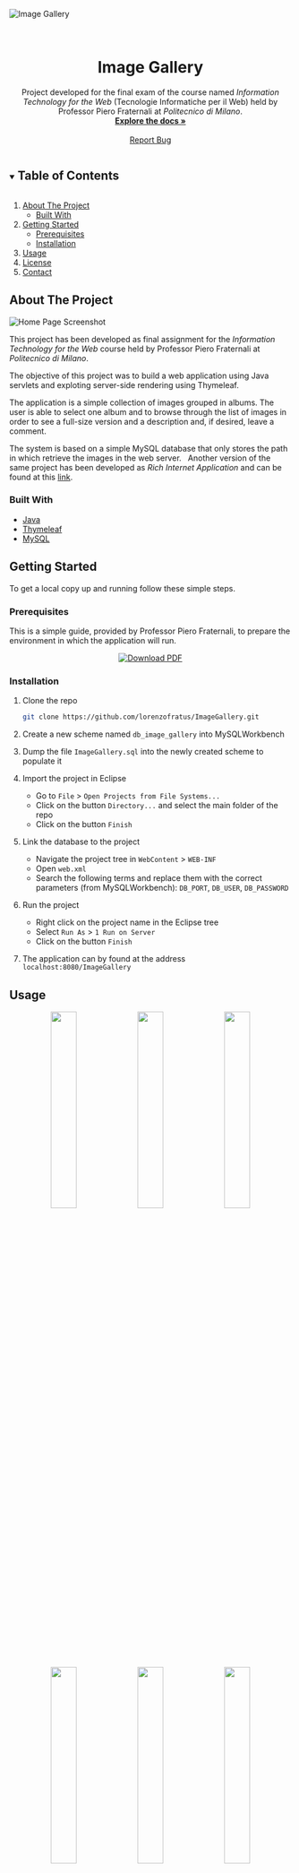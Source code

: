 ![Image Gallery](../assets/banner.png)

<br />
<p align="center">
  <h1 align="center">Image Gallery</h1>

  <p align="center">
    Project developed for the final exam of the course named <em>Information Technology for the Web</em> (Tecnologie Informatiche per il Web) held by Professor Piero Fraternali at <em>Politecnico di Milano</em>.
    <br />
    <a href="https://github.com/lorenzofratus/ImageGallery"><strong>Explore the docs »</strong></a>
    <br />
    <br />
    <a href="https://github.com/lorenzofratus/ImageGallery/issues">Report Bug</a>
  </p>
</p>



<!-- TABLE OF CONTENTS -->
<details open="open">
  <summary><h2 style="display: inline-block">Table of Contents</h2></summary>
  <ol>
    <li>
      <a href="#about-the-project">About The Project</a>
      <ul>
        <li><a href="#built-with">Built With</a></li>
      </ul>
    </li>
    <li>
      <a href="#getting-started">Getting Started</a>
      <ul>
        <li><a href="#prerequisites">Prerequisites</a></li>
        <li><a href="#installation">Installation</a></li>
      </ul>
    </li>
    <li><a href="#usage">Usage</a></li>
    <li><a href="#license">License</a></li>
    <li><a href="#contact">Contact</a></li>
  </ol>
</details>



<!-- ABOUT THE PROJECT -->
## About The Project

![Home Page Screenshot](../assets/screen-1.png?raw=true)

This project has been developed as final assignment for the _Information Technology for the Web_ course held by Professor Piero Fraternali at _Politecnico di Milano_.

The objective of this project was to build a web application using Java servlets and exploting server-side rendering using Thymeleaf.

The application is a simple collection of images grouped in albums. The user is able to select one album and to browse through the list of images in order to see a full-size version and a description and, if desired, leave a comment.

The system is based on a simple MySQL database that only stores the path in which retrieve the images in the web server.
 
Another version of the same project has been developed as _Rich Internet Application_ and can be found at this [link](https://github.com/lorenzofratus/ImageGalleryRIA).

### Built With

* [Java](https://www.java.com/)
* [Thymeleaf](https://www.thymeleaf.org/)
* [MySQL](https://www.mysql.com/)



<!-- GETTING STARTED -->
## Getting Started

To get a local copy up and running follow these simple steps.

### Prerequisites

This is a simple guide, provided by Professor Piero Fraternali, to prepare the environment in which the application will run.

<div align="center">

  [![Download PDF](https://img.shields.io/badge/Download-PDF-black.svg?style=for-the-badge&colorB=555)](https://raw.githubusercontent.com/lorenzofratus/ImageGallery/assets/installation-guide.pdf)

</div>

### Installation

1. Clone the repo
   ```sh
   git clone https://github.com/lorenzofratus/ImageGallery.git
   ```
2. Create a new scheme named `db_image_gallery` into MySQLWorkbench
   
3. Dump the file `ImageGallery.sql` into the newly created scheme to populate it
   
4. Import the project in Eclipse
   * Go to `File` > `Open Projects from File Systems...`
   * Click on the button `Directory...` and select the main folder of the repo
   * Click on the button `Finish`

5. Link the database to the project
   * Navigate the project tree in `WebContent` > `WEB-INF`
   * Open `web.xml`
   * Search the following terms and replace them with the correct parameters (from MySQLWorkbench): `DB_PORT`, `DB_USER`, `DB_PASSWORD`

6. Run the project
   * Right click on the project name in the Eclipse tree
   * Select `Run As` > `1 Run on Server`
   * Click on the button `Finish`

7. The application can by found at the address `localhost:8080/ImageGallery`


<!-- USAGE EXAMPLES -->
## Usage

<div align="center">
  <img src="../assets/screen-1.png?raw=true" width="30%"/>
  <img src="../assets/screen-2.png?raw=true" width="30%"/>
  <img src="../assets/screen-3.png?raw=true" width="30%"/>
  <img src="../assets/screen-4.png?raw=true" width="30%"/>
  <img src="../assets/screen-5.png?raw=true" width="30%"/>
  <img src="../assets/screen-6.png?raw=true" width="30%"/>
</div>



<!-- LICENSE -->
## License

Distributed under the MIT License. See `LICENSE` for more information.



<!-- CONTACT -->
## Contact

<div align="center">

  [![Website](https://img.shields.io/badge/-Website-black.svg?style=for-the-badge&logo=html5&colorB=555)](https://www.lorenzofratus.it/)
  [![Email](https://img.shields.io/badge/-Email-black.svg?style=for-the-badge&logo=gmail&colorB=555)](mailto:info@lorenzofratus.it)
  [![LinkedIn](https://img.shields.io/badge/-LinkedIn-black.svg?style=for-the-badge&logo=linkedin&colorB=555)](https://www.linkedin.com/in/lorenzo-fratus/)


Project Link: [https://github.com/lorenzofratus/ImageGallery](https://github.com/lorenzofratus/ImageGallery)

</div>